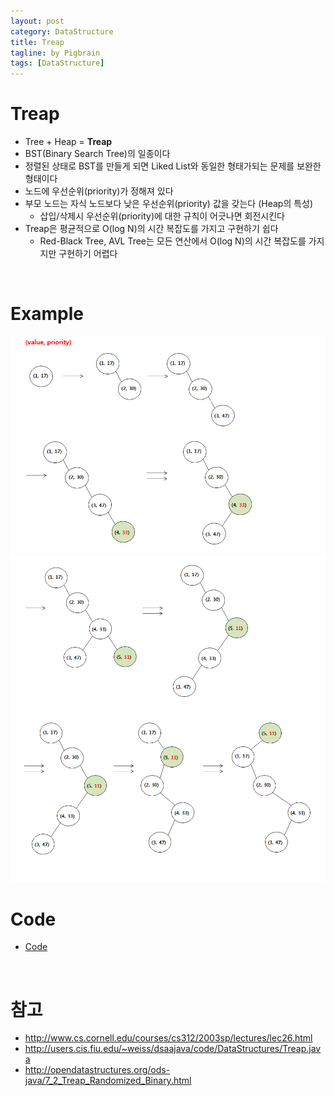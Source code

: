 ```yaml
---
layout: post
category: DataStructure
title: Treap
tagline: by Pigbrain
tags: [DataStructure]
---
```


<!--more-->

# Treap  
* Tree + Heap = **Treap**  
* BST(Binary Search Tree)의 일종이다
* 정렬된 상태로 BST를 만들게 되면 Liked List와 동일한 형태가되는 문제를 보완한 형태이다        
* 노드에 우선순위(priority)가 정해져 있다      
* 부모 노드는 자식 노드보다 낮은 우선순위(priority) 값을 갖는다 (Heap의 특성)        
	* 삽입/삭제시 우선순위(priority)에 대한 규칙이 어긋나면 회전시킨다    
* Treap은 평균적으로 O(log N)의 시간 복잡도를 가지고 구현하기 쉽다    
	* Red-Black Tree, AVL Tree는 모든 연산에서 O(log N)의 시간 복잡도를 가지지만 구현하기 어렵다  
  

<br>  

# Example  

<img src="/assets/themes/Snail/img/DataStructure/Treap/example1.png" alt="">  
  
<img src="/assets/themes/Snail/img/DataStructure/Treap/example2.png" alt="">  
  

<img src="/assets/themes/Snail/img/DataStructure/Treap/example3.png" alt="">  
  

# Code # 
* [Code](http://users.cis.fiu.edu/~weiss/dsaajava/code/DataStructures/Treap.java)
  
<br>  

# 참고
* http://www.cs.cornell.edu/courses/cs312/2003sp/lectures/lec26.html  
* http://users.cis.fiu.edu/~weiss/dsaajava/code/DataStructures/Treap.java 
* http://opendatastructures.org/ods-java/7_2_Treap_Randomized_Binary.html   